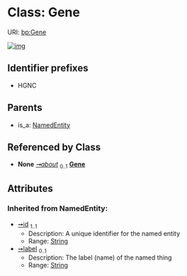 
# Class: Gene




URI: [bp:Gene](http://w3id.org/ontogpt/biological-process-templateGene)


[![img](https://yuml.me/diagram/nofunky;dir:TB/class/[NamedEntity],[GeneDescription]-%20about%200..1>[Gene&#124;id(i):string;label(i):string%20%3F],[NamedEntity]^-[Gene],[GeneDescription])](https://yuml.me/diagram/nofunky;dir:TB/class/[NamedEntity],[GeneDescription]-%20about%200..1>[Gene&#124;id(i):string;label(i):string%20%3F],[NamedEntity]^-[Gene],[GeneDescription])

## Identifier prefixes

 * HGNC

## Parents

 *  is_a: [NamedEntity](NamedEntity.md)

## Referenced by Class

 *  **None** *[➞about](geneDescription__about.md)*  <sub>0..1</sub>  **[Gene](Gene.md)**

## Attributes


### Inherited from NamedEntity:

 * [➞id](namedEntity__id.md)  <sub>1..1</sub>
     * Description: A unique identifier for the named entity
     * Range: [String](types/String.md)
 * [➞label](namedEntity__label.md)  <sub>0..1</sub>
     * Description: The label (name) of the named thing
     * Range: [String](types/String.md)
